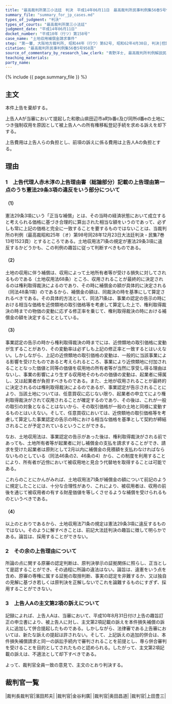 ```yaml
---
title: "最高裁判所第三小法廷　判決　平成14年06月11日　最高裁判所民事判例集56巻5号958頁"
summary_file: "summary_for_jp_cases.md"
types_of_judgment: "判決"
types_of_courts: "最高裁判所第三小法廷"
judgment_date: "平成14年06月11日"
docket_number: "平成10年（行ツ）第158号"
case_name: "土地収用補償金請求事件"
step: "第一審, 大阪地方裁判所, 昭和44年（行ウ）第62号, 昭和62年4月30日, 判決|控訴審, 大阪高等裁判所, 昭和62年（行コ）第24号, 平成10年2月20日, 判決"
citation: "最高裁判所民事判例集56巻5号958頁"
source_of_commentary_by_research_law_clerk: "青野洋士, 最高裁判所判例解説民事篇平成14年度465頁"
teaching_materials:
party_name:
---
```




{% include {{ page.summary_file }}  %}














## 主文



本件上告を棄却する。

上告人Aが当審において提起した和歌山県田辺市a町b番c及び同所d番eの土地につき強制収用を原因として被上告人への所有権移転登記手続を求める訴えを却下する。

上告費用は上告人らの負担とし、前項の訴えに係る費用は上告人Aの負担とする。





## 理由



### 1　上告代理人赤木淳の上告理由書（総論部分）記載の上告理由第一点のうち憲法29条3項の違反をいう部分について

#### （1）

憲法29条3項にいう「正当な補償」とは、その当時の経済状態において成立すると考えられる価格に基づき合理的に算出された相当な額をいうのであって、必ずしも常に上記の価格と完全に一致することを要するものではないことは、当裁判所の判例（最高裁昭和25年（オ）第98号同28年12月23日大法廷判決・民集7巻13号1523頁）とするところである。土地収用法71条の規定が憲法29条3項に違反するかどうかも、この判例の趣旨に従って判断すべきものである。

#### （2）

土地の収用に伴う補償は、収用によって土地所有者等が受ける損失に対してされるものである（土地収用法68条）ところ、収用されることが最終的に決定されるのは権利取得裁決によるのであり、その時に補償金の額が具体的に決定される（同法48条1項）のであるから、補償金の額は、同裁決の時を基準にして算定されるべきである。その具体的方法として、同法71条は、事業の認定の告示の時における相当な価格を近傍類地の取引価格等を考慮して算定した上で、権利取得裁決の時までの物価の変動に応ずる修正率を乗じて、権利取得裁決の時における補償金の額を決定することとしている。

#### （3）

事業認定の告示の時から権利取得裁決の時までには、近傍類地の取引価格に変動が生ずることがあり、その変動率は必ずしも上記の修正率と一致するとはいえない。しかしながら、上記の近傍類地の取引価格の変動は、一般的に当該事業による影響を受けたものであると考えられるところ、事業により近傍類地に付加されることとなった価値と同等の価値を収用地の所有者等が当然に享受し得る理由はないし、事業の影響により生ずる収用地そのものの価値の変動は、起業者に帰属し、又は起業者が負担すべきものである。また、土地が収用されることが最終的に決定されるのは権利取得裁決によるのであるが、事業認定が告示されることにより、当該土地については、任意買収に応じない限り、起業者の申立てにより権利取得裁決がされて収用されることが確定するのであり、その後は、これが一般の取引の対象となることはないから、その取引価格が一般の土地と同様に変動するものとはいえない。そして、任意買収においては、近傍類地の取引価格等を考慮して算定した事業認定の告示の時における相当な価格を基準として契約が締結されることが予定されているということができる。

なお、土地収用法は、事業認定の告示があった後は、権利取得裁決がされる前であっても、土地所有者等が起業者に対し補償金の支払を請求することができ、請求を受けた起業者は原則として2月以内に補償金の見積額を支払わなければならないものとしている（同法46条の2、46条の4）から、この制度を利用することにより、所有者が近傍において被収用地と見合う代替地を取得することは可能である。

これらのことにかんがみれば、土地収用法71条が補償金の額について前記のように規定したことには、十分な合理性があり、これにより、被収用者は、収用の前後を通じて被収用者の有する財産価値を等しくさせるような補償を受けられるものというべきである。



#### （4）

以上のとおりであるから、土地収用法71条の規定は憲法29条3項に違反するものではない。そのように解すべきことは、前記大法廷判決の趣旨に徴して明らかである。論旨は、採用することができない。

### 2　その余の上告理由について

所論の点に関する原審の認定判断は、原判決挙示の証拠関係に照らし、正当として是認することができ、その過程に所論の違法はない。論旨は、違憲をいう点を含め、原審の専権に属する証拠の取捨判断、事実の認定を非難するか、又は独自の見解に基づき若しくは原判決を正解しないでこれを論難するものにすぎず、採用することができない。

### 3　上告人Aの主文第2項の訴えについて

記録によれば、上告人Aは、当審において、平成10年8月31日付け上告の趣旨訂正の申立書により、被上告人に対し、主文第2項記載の訴えを本件損失補償の訴えに追加して併合提起したものである。しかしながら、法律審である上告審においては、新たな訴えの提起は許されない。そして、上記訴えの追加的併合は、本件損失補償請求と同一の訴訟手続内で審判されることを前提とし、専ら併合審判を受けることを目的としてされたものと認められる。したがって、主文第2項記載の訴えは、不適法として却下すべきである。



よって、裁判官全員一致の意見で、主文のとおり判決する。

## 裁判官一覧

|裁判長裁判官|濱田邦夫|
|裁判官|金谷利廣|
|裁判官|奥田昌道|
|裁判官|上田豊三|

